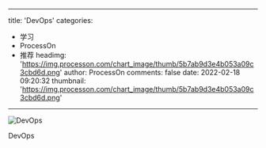 
---
title: 'DevOps'
categories: 
 - 学习
 - ProcessOn
 - 推荐
headimg: 'https://img.processon.com/chart_image/thumb/5b7ab9d3e4b053a09c3cbd6d.png'
author: ProcessOn
comments: false
date: 2022-02-18 09:20:32
thumbnail: 'https://img.processon.com/chart_image/thumb/5b7ab9d3e4b053a09c3cbd6d.png'
---

<div>   
<img class="thumb" alt="DevOps" src="https://img.processon.com/chart_image/thumb/5b7ab9d3e4b053a09c3cbd6d.png" referrerpolicy="no-referrer">
<p>DevOps</p>  
</div>
            